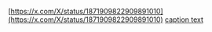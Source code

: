 [https://x.com/X/status/1871909822909891010](https://x.com/X/status/1871909822909891010)
[caption text](https://x.com/X/status/1871909822909891010)